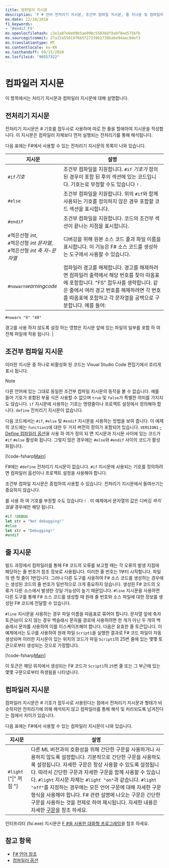 ```yaml
---
title: 컴파일러 지시문
description: 'F # 언어 전처리기 지시문, 조건부 컴파일 지시문, 줄 지시문 및 컴파일러 지시문에 대해 알아봅니다.'
ms.date: 12/10/2018
f1_keywords:
- '#endif_FS'
ms.openlocfilehash: c3e1a07e0e09b5ae090c550368f8a9f8ee575bfb
ms.sourcegitcommit: 27a15a55019f6b5f2733961738babe94aec0def3
ms.translationtype: MT
ms.contentlocale: ko-KR
ms.lasthandoff: 09/15/2020
ms.locfileid: "90557322"
---
```

# <a name="compiler-directives"></a>컴파일러 지시문

이 항목에서는 처리기 지시문과 컴파일러 지시문에 대해 설명합니다.

## <a name="preprocessor-directives"></a>전처리기 지시문

전처리기 지시문은 # 기호를 접두사로 사용하며 따로 한 줄을 할애하여 지시문을 작성합니다. 이 지시문은 컴파일러 자체보다 먼저 실행되는 전처리기를 통해 해석됩니다.

다음 표에는 F#에서 사용할 수 있는 전처리기 지시문의 목록이 나와 있습니다.

|지시문|설명|
|---------|-----------|
|`#if`*기호*|조건부 컴파일을 지원합니다. `#if` *기호가* 정의 된 경우이 포함 된 후의 섹션에 있는 코드입니다. 기호는로 부정할 수도 있습니다 `!` .|
|`#else`|조건부 컴파일을 지원합니다. 위의 `#if`와 함께 사용되는 기호를 정의하지 않은 경우 포함할 코드 섹션을 표시합니다.|
|`#endif`|조건부 컴파일을 지원합니다. 코드의 조건부 섹션이 끝나는 지점을 표시합니다.|
|`#`꺽은선형 *int*,<br/>`#`꺽은선형 *int* *문자열*,<br/>`#`꺽은선형 *int* *축 자-문자열*|디버깅을 위해 원본 소스 코드 줄과 파일 이름을 표시합니다. 이 기능은 F# 소스 코드를 생성하는 도구에서 사용할 수 있습니다.|
|`#nowarn`*warningcode*|컴파일러 경고를 해제합니다. 경고를 해제하려면 컴파일러 출력에서 해당 번호를 찾아 따옴표에 포함합니다. "FS" 접두사를 생략합니다. 같은 줄에서 여러 경고 번호를 해제하려면 각 번호를 따옴표에 포함하고 각 문자열을 공백으로 구분합니다. 예를 들어:

`#nowarn "9" "40"`

경고를 사용 하지 않도록 설정 하는 영향은 지시문 앞에 있는 파일의 일부를 포함 하 여 전체 파일에 적용 됩니다. |

## <a name="conditional-compilation-directives"></a>조건부 컴파일 지시문

이러한 지시문 중 하나로 비활성화 된 코드는 Visual Studio Code 편집기에서 흐리게 표시 됩니다.

> [!NOTE]
> 다른 언어에 있는 그대로 동일한 조건부 컴파일 지시문의 동작을 볼 수 없습니다. 예를 들어 기호가 포함된 부울 식은 사용할 수 없으며 `true` 및 `false`가 특별한 의미를 가지지도 않습니다. `if` 지시문에 사용하는 기호는 명령줄이나 프로젝트 설정에서 정의해야 합니다. `define` 전처리기 지시문이 없습니다.

다음 코드에서는 `#if`, `#else` 및 `#endif` 지시문을 사용하는 방법을 보여 줍니다. 이 예제의 코드에는 `function1`에 대한 두 가지 버전의 정의가 포함되어 있습니다. `VERSION1` [-Define 컴파일러 옵션](./compiler-options.md)을 사용 하 여가 정의 되 면 지시문과 지시문 사이에 있는 코드가 `#if` `#else` 활성화 됩니다. 그렇지 않은 경우에는 `#else`와 `#endif` 사이의 코드가 활성화됩니다.

[!code-fsharp[Main](~/samples/snippets/fsharp/lang-ref-2/snippet7301.fs)]

F#에는 `#define` 전처리기 지시문이 없습니다. `#if` 지시문에 사용되는 기호를 정의하려면 컴파일러 옵션이나 프로젝트 설정을 사용해야 합니다.

조건부 컴파일 지시문은 중첩하여 사용할 수 있습니다. 전처리기 지시문에서 들여쓰기는 중요하지 않습니다.

를 사용 하 여 기호를 부정할 수도 있습니다 `!` . 이 예제에서 문자열의 값은 디버깅 _하지 않을_ 경우에만 해당 됩니다.

```fsharp
#if !DEBUG
let str = "Not debugging!"
#else
let str = "Debugging!"
#endif
```

## <a name="line-directives"></a>줄 지시문

빌드 과정에서 컴파일러를 통해 F# 코드의 오류를 보고할 때는 각 오류의 발생 지점에 해당하는 줄 번호가 참조 정보로 사용됩니다. 이러한 줄 번호는 1부터 시작합니다. 파일의 맨 첫 줄이 1번입니다. 그러나 다른 도구를 사용하여 F# 소스 코드를 생성하는 경우에는 생성된 코드의 줄 번호가 일반적으로 크게 중요하지 않습니다. 생성된 F# 코드의 오류가 다른 소스에서 발생한 것일 가능성이 높기 때문입니다. `#line` 지시문을 사용하면 다른 도구를 통해 F# 소스 코드를 생성할 때 원래 줄 번호와 소스 파일에 대한 정보를 생성된 F# 코드에 전달할 수 있습니다.

`#line` 지시문을 사용하는 경우 파일 이름을 따옴표로 묶어야 합니다. 문자열 앞에 축자 토큰(`@`)이 오지 않는 경우 백슬래시 문자를 경로에 사용하려면 한 개가 아닌 두 개의 백슬래시 문자를 사용하여 이를 이스케이프해야 합니다. 다음은 유효한 줄 토큰입니다. 이 예제에서는 도구를 사용하여 원래 파일 `Script1`을 실행한 결과로 F# 코드 파일이 자동 생성되며 이러한 지시문이 있는 위치의 코드가 파일 `Script1`의 25번 줄에 있는 몇몇 토큰으로부터 생성되는 것으로 가정합니다.

[!code-fsharp[Main](~/samples/snippets/fsharp/lang-ref-2/snippet7303.fs)]

이 토큰은 해당 위치에서 생성되는 F# 코드가 `Script1`의 `25`번 줄 또는 그 부근에 있는 몇몇 구문으로부터 파생됨을 나타냅니다.

## <a name="compiler-directives"></a>컴파일러 지시문

컴파일러 지시문은 # 기호가 접두사로 사용된다는 점에서 전처리기 지시문과 형태가 비슷하지만 전처리기에 의해 해석되지 않고 컴파일러를 통해 해석 및 처리되도록 남겨진다는 점에서 차이가 있습니다.

다음 표에는 F#에서 사용할 수 있는 컴파일러 지시문이 나와 있습니다.

|지시문|설명|
|---------|-----------|
|`#light` ["&#124;" 꺼짐 "]|다른 ML 버전과의 호환성을 위해 간단한 구문을 사용하거나 사용하지 않도록 설정합니다. 기본적으로 간단한 구문을 사용하도록 설정됩니다. 자세한 구문은 항상 사용할 수 있도록 설정됩니다. 따라서 간단한 구문과 자세한 구문을 함께 사용할 수 있습니다. `#light` 지시문 자체는 `#light "on"`과 같습니다. `#light "off"`를 지정하는 경우에는 모든 언어 구문에 대해 자세한 구문 형식을 사용해야 합니다. F# 관련 설명에 나오는 구문은 간단한 구문을 사용하는 것을 전제로 하여 제시됩니다. 자세한 내용은 자세한 [구문](verbose-syntax.md)을 참조 하세요.|

인터프리터 (fsi.exe) 지시문은 [F #을 사용한 대화형 프로그래밍](../tutorials/fsharp-interactive/index.md)을 참조 하세요.

## <a name="see-also"></a>참고 항목

- [F# 언어 참조](index.md)
- [컴파일러 옵션](compiler-options.md)
